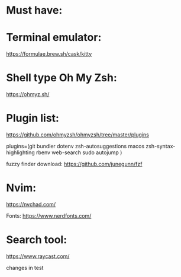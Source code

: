 # Must have:
# Terminal emulator:
https://formulae.brew.sh/cask/kitty

# Shell type Oh My Zsh:
https://ohmyz.sh/

# Plugin list:

https://github.com/ohmyzsh/ohmyzsh/tree/master/plugins

plugins=(git
bundler
dotenv
zsh-autosuggestions
macos
zsh-syntax-highlighting
rbenv
web-search
sudo
autojump
)

fuzzy finder download:
https://github.com/junegunn/fzf

# Nvim: 

https://nvchad.com/

Fonts: 
https://www.nerdfonts.com/

# Search tool:
https://www.raycast.com/

changes in test
